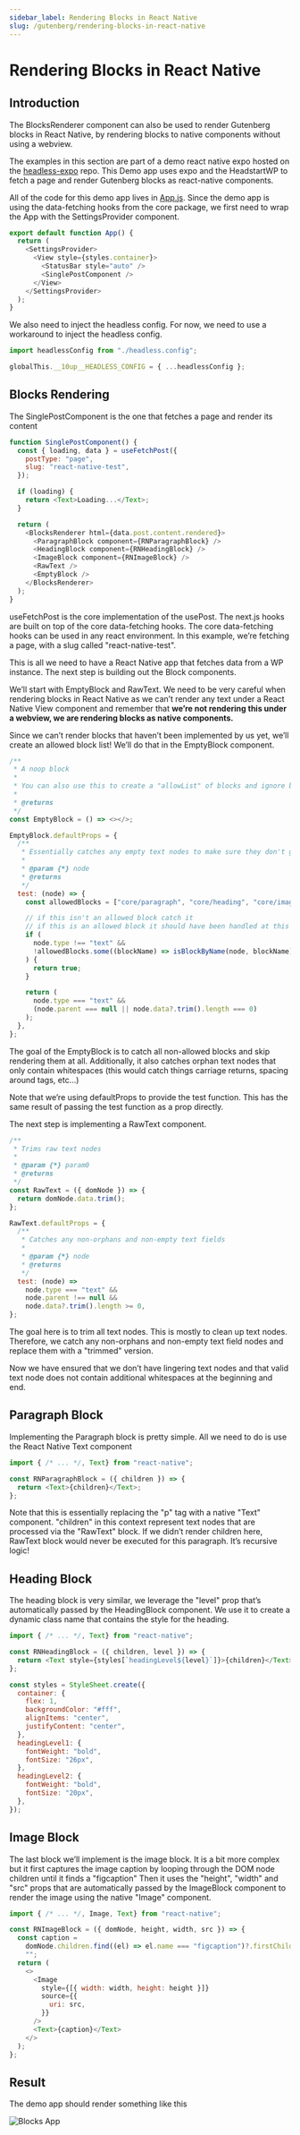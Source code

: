 ```yaml
---
sidebar_label: Rendering Blocks in React Native
slug: /gutenberg/rendering-blocks-in-react-native
---
```


# Rendering Blocks in React Native

## Introduction

The BlocksRenderer component can also be used to render Gutenberg blocks in React Native, by rendering blocks to native components without using a webview.

The examples in this section are part of a demo react native expo hosted on the [headless-expo](https://github.com/nicholasio/headless-expo) repo. This Demo app uses expo and the HeadstartWP to fetch a page and render Gutenberg blocks as react-native components.

All of the code for this demo app lives in [App.js](https://github.com/nicholasio/headless-expo/blob/trunk/App.js). Since the demo app is using the data-fetching hooks from the core package, we first need to wrap the App with the SettingsProvider component.

```js
export default function App() {
  return (
    <SettingsProvider>
      <View style={styles.container}>
        <StatusBar style="auto" />
        <SinglePostComponent />
      </View>
    </SettingsProvider>
  );
}
```

We also need to inject the headless config. For now, we need to use a workaround to inject the headless config.

```js
import headlessConfig from "./headless.config";

globalThis.__10up__HEADLESS_CONFIG = { ...headlessConfig };
```

## Blocks Rendering

The SinglePostComponent is the one that fetches a page and render its content

```js
function SinglePostComponent() {
  const { loading, data } = useFetchPost({
    postType: "page",
    slug: "react-native-test",
  });

  if (loading) {
    return <Text>Loading...</Text>;
  }

  return (
    <BlocksRenderer html={data.post.content.rendered}>
      <ParagraphBlock component={RNParagraphBlock} />
      <HeadingBlock component={RNHeadingBlock} />
      <ImageBlock component={RNImageBlock} />
      <RawText />
      <EmptyBlock />
    </BlocksRenderer>
  );
}
```

useFetchPost is the core implementation of the usePost. The next.js hooks are built on top of the core data-fetching hooks. The core data-fetching hooks can be used in any react environment. In this example, we’re fetching a page, with a slug called "react-native-test".

This is all we need to have a React Native app that fetches data from a WP instance. The next step is building out the Block components.

We’ll start with EmptyBlock and RawText. We need to be very careful when rendering blocks in React Native as we can’t render any text under a React Native View component and remember that **we’re not rendering this under a webview, we are rendering blocks as native components.**

Since we can’t render blocks that haven’t been implemented by us yet, we’ll create an allowed block list! We’ll do that in the EmptyBlock component.

```js
/**
 * A noop block
 *
 * You can also use this to create a "allowList" of blocks and ignore blocks you don't want to render
 *
 * @returns
 */
const EmptyBlock = () => <></>;

EmptyBlock.defaultProps = {
  /**
   * Essentially catches any empty text nodes to make sure they don't get rendered under a <View> component
   *
   * @param {*} node
   * @returns
   */
  test: (node) => {
    const allowedBlocks = ["core/paragraph", "core/heading", "core/image"];

    // if this isn't an allowed block catch it
    // if this is an allowed block it should have been handled at this ppint
    if (
      node.type !== "text" &&
      !allowedBlocks.some((blockName) => isBlockByName(node, blockName))
    ) {
      return true;
    }

    return (
      node.type === "text" &&
      (node.parent === null || node.data?.trim().length === 0)
    );
  },
};
```

The goal of the EmptyBlock is to catch all non-allowed blocks and skip rendering them at all. Additionally, it also catches orphan text nodes that only contain whitespaces (this would catch things carriage returns, spacing around tags, etc…)

Note that we’re using defaultProps to provide the test function. This has the same result of passing the test function as a prop directly.

The next step is implementing a RawText component.

```js
/**
 * Trims raw text nodes
 *
 * @param {*} param0
 * @returns
 */
const RawText = ({ domNode }) => {
  return domNode.data.trim();
};

RawText.defaultProps = {
  /**
   * Catches any non-orphans and non-empty text fields
   *
   * @param {*} node
   * @returns
   */
  test: (node) =>
    node.type === "text" &&
    node.parent !== null &&
    node.data?.trim().length >= 0,
};
```

The goal here is to trim all text nodes. This is mostly to clean up text nodes. Therefore, we catch any non-orphans and non-empty text field nodes and replace them with a "trimmed" version.

Now we have ensured that we don’t have lingering text nodes and that valid text node does not contain additional whitespaces at the beginning and end.

## Paragraph Block

Implementing the Paragraph block is pretty simple. All we need to do is use the React Native Text component

```js
import { /* ... */, Text} from "react-native";

const RNParagraphBlock = ({ children }) => {
  return <Text>{children}</Text>;
};
```

Note that this is essentially replacing the "p" tag with a native "Text" component. "children" in this context represent text nodes that are processed via the "RawText" block. If we didn’t render children here, RawText block would never be executed for this paragraph. It’s recursive logic!

## Heading Block

The heading block is very similar, we leverage the "level" prop that’s automatically passed by the HeadingBlock component. We use it to create a dynamic class name that contains the style for the heading.

```js
import { /* ... */, Text} from "react-native";

const RNHeadingBlock = ({ children, level }) => {
  return <Text style={styles[`headingLevel${level}`]}>{children}</Text>;
};

const styles = StyleSheet.create({
  container: {
    flex: 1,
    backgroundColor: "#fff",
    alignItems: "center",
    justifyContent: "center",
  },
  headingLevel1: {
    fontWeight: "bold",
    fontSize: "26px",
  },
  headingLevel2: {
    fontWeight: "bold",
    fontSize: "20px",
  },
});
```

## Image Block

The last block we’ll implement is the image block. It is a bit more complex but it first captures the image caption by looping through the DOM node children until it finds a "figcaption" Then it uses the "height", "width" and "src" props that are automatically passed by the ImageBlock component to render the image using the native "Image" component.

```js
import { /* ... */, Image, Text} from "react-native";

const RNImageBlock = ({ domNode, height, width, src }) => {
  const caption =
    domNode.children.find((el) => el.name === "figcaption")?.firstChild?.data ??
    "";
  return (
    <>
      <Image
        style={[{ width: width, height: height }]}
        source={{
          uri: src,
        }}
      />
      <Text>{caption}</Text>
    </>
  );
};
```

## Result

The demo app should render something like this

![Blocks App](../../static/img/blocks-app.png)
